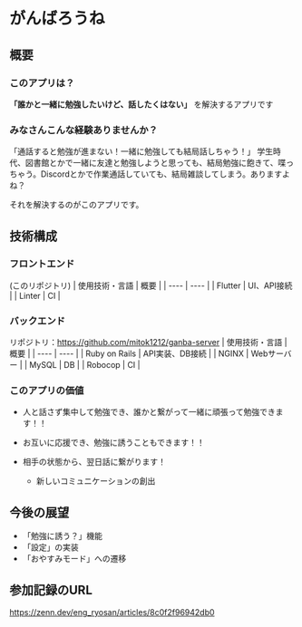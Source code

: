 # がんばろうね

## 概要

### このアプリは？
**「誰かと一緒に勉強したいけど、話したくはない」** を解決するアプリです
### みなさんこんな経験ありませんか？
「通話すると勉強が進まない！一緒に勉強しても結局話しちゃう！」
学生時代、図書館とかで一緒に友達と勉強しようと思っても、結局勉強に飽きて、喋っちゃう。Discordとかで作業通話していても、結局雑談してしまう。ありますよね？

それを解決するのがこのアプリです。

## 技術構成
### フロントエンド
(このリポジトリ)
| 使用技術・言語 | 概要 |
| ---- | ---- |
| Flutter | UI、API接続 |
| Linter | CI |

### バックエンド
リポジトリ：https://github.com/mitok1212/ganba-server
| 使用技術・言語 | 概要 |
| ---- | ---- |
| Ruby on Rails | API実装、DB接続 |
| NGINX | Webサーバー |
| MySQL | DB |
| Robocop | CI |


### このアプリの価値
- 人と話さず集中して勉強でき、誰かと繋がって一緒に頑張って勉強できます！！

- お互いに応援でき、勉強に誘うこともできます！！

- 相手の状態から、翌日話に繋がります！
    - 新しいコミュニケーションの創出

## 今後の展望
- 「勉強に誘う？」機能
- 「設定」の実装
- 「おやすみモード」への遷移

## 参加記録のURL
https://zenn.dev/eng_ryosan/articles/8c0f2f96942db0
